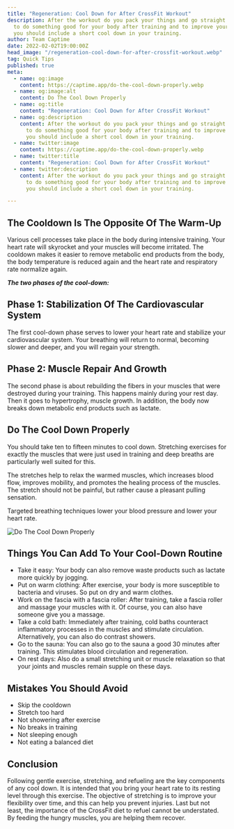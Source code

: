 ```yaml
---
title: "Regeneration: Cool Down for After CrossFit Workout"
description: After the workout do you pack your things and go straight home? In order
  to do something good for your body after training and to improve your muscle growth,
  you should include a short cool down in your training.
author: Team Captime
date: 2022-02-02T19:00:00Z
head_image: "/regeneration-cool-down-for-after-crossfit-workout.webp"
tag: Quick Tips
published: true
meta:
  - name: og:image
    content: https://captime.app/do-the-cool-down-properly.webp
  - name: og:image:alt
    content: Do The Cool Down Properly
  - name: og:title
    content: "Regeneration: Cool Down for After CrossFit Workout"
  - name: og:description
    content: After the workout do you pack your things and go straight home? In order
      to do something good for your body after training and to improve your muscle growth,
      you should include a short cool down in your training.
  - name: twitter:image
    content: https://captime.app/do-the-cool-down-properly.webp
  - name: twitter:title
    content: "Regeneration: Cool Down for After CrossFit Workout"
  - name: twitter:description
    content: After the workout do you pack your things and go straight home? In order
      to do something good for your body after training and to improve your muscle growth,
      you should include a short cool down in your training.

---
```


## The Cooldown Is The Opposite Of The Warm-Up

Various cell processes take place in the body during intensive training. Your heart rate will skyrocket and your muscles will become irritated. The cooldown makes it easier to remove metabolic end products from the body, the body temperature is reduced again and the heart rate and respiratory rate normalize again.

**_The two phases of the cool-down:_**

## Phase 1: Stabilization Of The Cardiovascular System

The first cool-down phase serves to lower your heart rate and stabilize your cardiovascular system. Your breathing will return to normal, becoming slower and deeper, and you will regain your strength.

## Phase 2: Muscle Repair And Growth

The second phase is about rebuilding the fibers in your muscles that were destroyed during your training. This happens mainly during your rest day. Then it goes to hypertrophy, muscle growth. In addition, the body now breaks down metabolic end products such as lactate.

## Do The Cool Down Properly

You should take ten to fifteen minutes to cool down. Stretching exercises for exactly the muscles that were just used in training and deep breaths are particularly well suited for this.

The stretches help to relax the warmed muscles, which increases blood flow, improves mobility, and promotes the healing process of the muscles. The stretch should not be painful, but rather cause a pleasant pulling sensation.

Targeted breathing techniques lower your blood pressure and lower your heart rate.

![Do The Cool Down Properly](/do-the-cool-down-properly.webp)

## Things You Can Add To Your Cool-Down Routine

* Take it easy: Your body can also remove waste products such as lactate more quickly by jogging.
* Put on warm clothing: After exercise, your body is more susceptible to bacteria and viruses. So put on dry and warm clothes.
* Work on the fascia with a fascia roller: After training, take a fascia roller and massage your muscles with it. Of course, you can also have someone give you a massage.
* Take a cold bath: Immediately after training, cold baths counteract inflammatory processes in the muscles and stimulate circulation. Alternatively, you can also do contrast showers.
* Go to the sauna: You can also go to the sauna a good 30 minutes after training. This stimulates blood circulation and regeneration.
* On rest days: Also do a small stretching unit or muscle relaxation so that your joints and muscles remain supple on these days.

## Mistakes You Should Avoid

* Skip the cooldown
* Stretch too hard
* Not showering after exercise
* No breaks in training
* Not sleeping enough
* Not eating a balanced diet

## Conclusion

Following gentle exercise, stretching, and refueling are the key components of any cool down. It is intended that you bring your heart rate to its resting level through this exercise. The objective of stretching is to improve your flexibility over time, and this can help you prevent injuries. Last but not least, the importance of the CrossFit diet to refuel cannot be understated. By feeding the hungry muscles, you are helping them recover.
